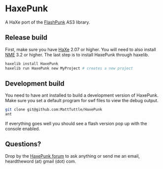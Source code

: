 # HaxePunk

A HaXe port of the [FlashPunk](http://flashpunk.net) AS3 library.

## Release build

First, make sure you have [HaXe](http://haxe.org) 2.07 or higher. You will need to also install [NME](http://haxenme.org) 3.2 or higher. The last step is to install HaxePunk through haxelib.

```bash
haxelib install HaxePunk
haxelib run HaxePunk new MyProject # creates a new project
```

## Development build

You need to have ant installed to build a development version of HaxePunk. Make sure you set a default program for swf files to view the debug output.

```bash
git clone git@github.com:MattTuttle/HaxePunk
ant
```

If everything goes well you should see a flash version pop up with the console enabled.

## Questions?

Drop by the [HaxePunk forum](http://forum.haxepunk.com) to ask anything or send me an email, heardtheword (at) gmail (dot) com.
